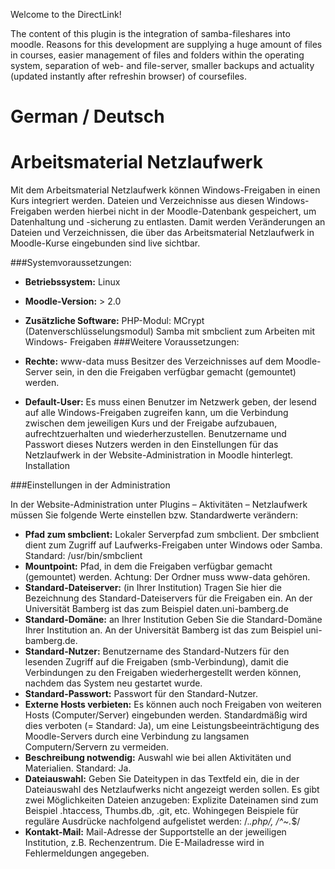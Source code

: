 Welcome to the DirectLink!

The content of this plugin is the integration of samba-fileshares into moodle. Reasons for this development are supplying a huge amount of files in courses, easier management of files and folders within the operating system, separation of web- and file-server, smaller backups and actuality (updated instantly after refreshin browser) of coursefiles.

# German / Deutsch

# Arbeitsmaterial Netzlaufwerk

Mit dem Arbeitsmaterial Netzlaufwerk können Windows-Freigaben in einen Kurs integriert werden. Dateien und Verzeichnisse aus diesen Windows-Freigaben werden hierbei nicht in der Moodle-Datenbank gespeichert, um Datenhaltung und -sicherung zu entlasten. Damit werden Veränderungen an Dateien und Verzeichnissen, die über das Arbeitsmaterial Netzlaufwerk in Moodle-Kurse eingebunden sind live sichtbar.

###Systemvoraussetzungen:
* **Betriebssystem:**			Linux
* **Moodle-Version:**			> 2.0
* **Zusätzliche Software:**	PHP-Modul: MCrypt (Datenverschlüsselungsmodul) 
						Samba mit smbclient zum Arbeiten mit Windows- Freigaben
###Weitere Voraussetzungen:

* **Rechte:**	www-data muss Besitzer des Verzeichnisses auf dem Moodle-Server sein, in den die Freigaben verfügbar gemacht (gemountet) werden.
* **Default-User:**	Es muss einen Benutzer im Netzwerk geben, der lesend auf alle Windows-Freigaben zugreifen kann, um die Verbindung  zwischen dem jeweiligen Kurs und der Freigabe aufzubauen, aufrechtzuerhalten und wiederherzustellen. Benutzername und Passwort dieses Nutzers werden in den Einstellungen für das Netzlaufwerk in der Website-Administration in Moodle hinterlegt.
Installation

###Einstellungen in der Administration

In der Website-Administration unter Plugins – Aktivitäten – Netzlaufwerk müssen Sie folgende Werte einstellen bzw. Standardwerte verändern:

* **Pfad zum smbclient:** Lokaler Serverpfad zum smbclient. Der smbclient dient zum Zugriff auf Laufwerks-Freigaben unter Windows oder Samba. Standard: /usr/bin/smbclient
* **Mountpoint:** Pfad, in dem die Freigaben verfügbar gemacht (gemountet) werden. Achtung: Der Ordner muss www-data gehören.
* **Standard-Dateiserver:** (in Ihrer Institution) Tragen Sie hier die Bezeichnung des Standard-Dateiservers für die Freigaben ein.
An der Universität Bamberg ist das zum Beispiel daten.uni-bamberg.de
* **Standard-Domäne:** an Ihrer Institution 	Geben Sie die Standard-Domäne Ihrer Institution an. An der Universität Bamberg ist das zum Beispiel uni-bamberg.de.
* **Standard-Nutzer:** 	Benutzername des Standard-Nutzers für den lesenden Zugriff auf die Freigaben (smb-Verbindung), damit die Verbindungen zu den Freigaben wiederhergestellt werden können, nachdem das System neu gestartet wurde.
* **Standard-Passwort:** 	Passwort für den Standard-Nutzer.
* **Externe Hosts verbieten:** 	Es können auch noch Freigaben von weiteren Hosts (Computer/Server) eingebunden werden. Standardmäßig wird dies verboten (= Standard: Ja), um eine Leistungsbeeinträchtigung des Moodle-Servers durch eine Verbindung zu langsamen Computern/Servern zu vermeiden.
* **Beschreibung notwendig:** 	Auswahl wie bei allen Aktivitäten und Materialien. Standard: Ja.
* **Dateiauswahl:** 	Geben Sie Dateitypen in das Textfeld ein, die in der Dateiauswahl des Netzlaufwerks nicht angezeigt werden sollen.
Es gibt zwei Möglichkeiten Dateien anzugeben: Explizite Dateinamen sind zum Beispiel .htaccess, Thumbs.db, .git, etc. Wohingegen Beispiele für reguläre Ausdrücke nachfolgend aufgelistet werden: /.*\.php/, /^~.*$/
* **Kontakt-Mail:** 	Mail-Adresse der Supportstelle an der jeweiligen Institution, z.B. Rechenzentrum. Die E-Mailadresse wird in Fehlermeldungen angegeben.